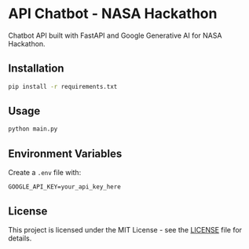 # API Chatbot - NASA Hackathon

Chatbot API built with FastAPI and Google Generative AI for NASA Hackathon.

## Installation

```bash
pip install -r requirements.txt
```

## Usage

```bash
python main.py
```

## Environment Variables

Create a `.env` file with:
```
GOOGLE_API_KEY=your_api_key_here
```

## License

This project is licensed under the MIT License - see the [LICENSE](LICENSE) file for details.
